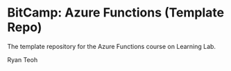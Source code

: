 # BitCamp: Azure Functions (Template Repo)
The template repository for the Azure Functions course on Learning Lab.

Ryan Teoh
